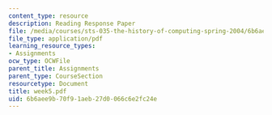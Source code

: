 ```yaml
---
content_type: resource
description: Reading Response Paper
file: /media/courses/sts-035-the-history-of-computing-spring-2004/6b6aee9b70f91aeb27d0066c6e2fc24e_week5.pdf
file_type: application/pdf
learning_resource_types:
- Assignments
ocw_type: OCWFile
parent_title: Assignments
parent_type: CourseSection
resourcetype: Document
title: week5.pdf
uid: 6b6aee9b-70f9-1aeb-27d0-066c6e2fc24e
---
```

